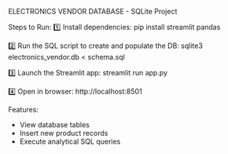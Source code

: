 ELECTRONICS VENDOR DATABASE - SQLite Project

Steps to Run:
1️⃣ Install dependencies:
    pip install streamlit pandas

2️⃣ Run the SQL script to create and populate the DB:
    sqlite3 electronics_vendor.db < schema.sql

3️⃣ Launch the Streamlit app:
    streamlit run app.py

4️⃣ Open in browser:
    http://localhost:8501

Features:
- View database tables
- Insert new product records
- Execute analytical SQL queries

